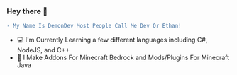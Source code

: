 ### Hey there 👋

```diff
- My Name Is DemonDev Most People Call Me Dev Or Ethan!
```
- 💻 I'm Currently Learning a few different languages including C#, NodeJS, and C++
- 🌳 I Make Addons For Minecraft Bedrock and Mods/Plugins For Minecraft Java


